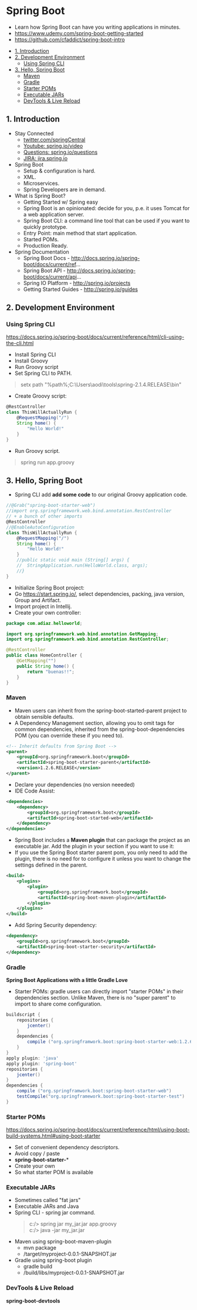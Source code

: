 # Spring Boot
* Learn how Spring Boot can have you writing applications in minutes.
* https://www.udemy.com/spring-boot-getting-started  
* https://github.com/cfaddict/spring-boot-intro

<!-- TOC depthFrom:2 depthTo:6 withLinks:1 updateOnSave:1 orderedList:0 -->

- [1. Introduction](#1-introduction)
- [2. Development Environment](#2-development-environment)
	- [Using Spring CLI](#using-spring-cli)
- [3. Hello, Spring Boot](#3-hello-spring-boot)
	- [Maven](#maven)
	- [Gradle](#gradle)
	- [Starter POMs](#starter-poms)
	- [Executable JARs](#executable-jars)
	- [DevTools & Live Reload](#devtools-live-reload)

<!-- /TOC -->
## 1. Introduction
* Stay Connected
    * [twitter.com/springCentral](twitter.com/springCentral)
    * [Youtube: spring.io/video](spring.io/video)
    * [Questions: spring.io/questions](spring.io/questions)
    * [JIRA: jira.spring.io](jira.spring.io)
* Spring Boot
    * Setup & configuration is hard.
    * XML.
    * Microservices.
    * Spring Developers are in demand.  
* What is Spring Boot?   
    * Getting Started w/ Spring easy
    * Spring Boot is an opinionated: decide for you, p.e. it uses Tomcat for a web application server.
    * Spring Boot CLI: a command line tool that can be used if you want to quickly prototype.
    * Entry Point: main method that start application.
    * Started POMs.
    * Production Ready.
* Spring Documentation
    * Spring Boot Docs - http://docs.spring.io/spring-boot/docs/current/ref...
    * Spring Boot API - http://docs.spring.io/spring-boot/docs/current/api...
    * Spring IO Platform - http://spring.io/projects
    * Getting Started Guides - http://spring.io/guides

## 2. Development Environment
### Using Spring CLI
https://docs.spring.io/spring-boot/docs/current/reference/html/cli-using-the-cli.html  
* Install Spring CLI
* Install Groovy
* Run Groovy script
* Set Spring CLI to PATH.
> setx path "%path%;C:\Users\aodi\tools\spring-2.1.4.RELEASE\bin"
* Create Groovy script:
```groovy
@RestController
class ThisWillActuallyRun {
	@RequestMapping("/")
	String home() {
		"Hello World!"
	}
}
```
* Run Groovy script.
> spring run app.groovy

## 3. Hello, Spring Boot
* Spring CLI add **add some code** to our original Groovy application code.
```groovy
//@Grab("spring-boot-starter-web")
//import org.springframework.web.bind.annotation.RestController
// + a bunch of other imports
@RestController
//@EnableAutoConfiguration
class ThisWillActuallyRun {
	@RequestMapping("/")
	String home() {
		"Hello World!"
	}
    //public static void main (String[] args) {
    //  StringApplication.run(HelloWorld.class, args);  	    
    //}
}
```

* Initialize Spring Boot project:
* Go https://start.spring.io/, select dependencies, packing, java version, Group and Artifact.
* Import project in Intellij.
* Create your own controller:
```java
package com.adiaz.helloworld;

import org.springframework.web.bind.annotation.GetMapping;
import org.springframework.web.bind.annotation.RestController;

@RestController
public class HomeController {
    @GetMapping("")
    public String home() {
        return "buenas!!";
    }
}
```

### Maven
* Maven users can inherit from the spring-boot-started-parent project to obtain sensible defaults.
* A Dependency Management section, allowing you to omit <version> tags for common dependencies, inherited from the spring-boot-dependencies POM (you can override these if you need to).
```xml
<!-- Inherit defaults from Spring Boot -->
<parent>
    <groupId>org.springframework.boot</groupId>
    <artifactId>spring-boot-starter-parent</artifactId>
    <version>1.2.6.RELEASE</version>
</parent>

```
* Declare your dependencies (no version neeeded)
* IDE Code Assist:
```xml
<dependencies>
    <dependency>
        <groupId>org.springframework.boot</groupId>
        <artifactId>spring-boot-started-web</artifactId>
    </dependency>
</dependencies>
```
* Spring Boot includes a **Maven plugin** that can package the project as an executable jar.
Add the plugin in your **<plugins>** section if you want to use it:
* If you use the Spring Boot starter parent pom, you only need to add the plugin, there is no need for to configure
it unless you want to change the settings defined in the parent.
````xml
<build>
    <plugins>
        <plugin>
            <groupId>org.springframwork.boot</groupId>
            <artifactId>spring-boot-maven-plugin</artifactId>
        </plugin>
    </plugins>
</build>
````
* Add Spring Security dependency:
````xml
<dependency>
    <groupId>org.springframework.boot</groupId>
    <artifactId>spring-boot-starter-security</artifactId>    
</dependency>
````

### Gradle
**Spring Boot Applications with a little Gradle Love**
* Starter POMs: gradle users can directly import "starter POMs" in their dependencies section.
Unlike Maven, there is no "super parent" to import to share come configuration.
````gradle
buildscript {
    repositories {
        jcenter()
    }
    dependencies {
        compile ("org.springframwork.boot:spring-boot-starter-web:1.2.6.RELEASE")
    }
}
apply plugin: 'java'
apply plugin: 'spring-boot'
repositories {
    jcenter()
}
dependencies {
    compile ("org.springframwork.boot:spring-boot-starter-web")
    testCompile("org.springframework.boot:spring-boot-starter-test")
}
````
### Starter POMs
https://docs.spring.io/spring-boot/docs/current/reference/html/using-boot-build-systems.html#using-boot-starter
* Set of convenient dependency descriptors.
* Avoid copy / paste
* **spring-boot-starter-***
* Create your own
* So what starter POM is available

### Executable JARs
* Sometimes called "fat jars"
* Executable JARs and Java
* Spring CLI - spring jar command.
    > c:/> spring jar my_jar.jar app.groovy  
    c:/> java -jar my_jar.jar
* Maven using spring-boot-maven-plugin
    * mvn package
    * /target/myproject-0.0.1-SNAPSHOT.jar
* Gradle using spring-boot plugin
    * gradle build
    * /build/libs/myproject-0.0.1-SNAPSHOT.jar

### DevTools & Live Reload
**spring-boot-devtools**
